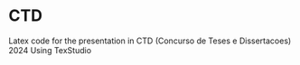 # CTD
Latex code for the presentation in CTD (Concurso de Teses e Dissertacoes) 2024
Using TexStudio
